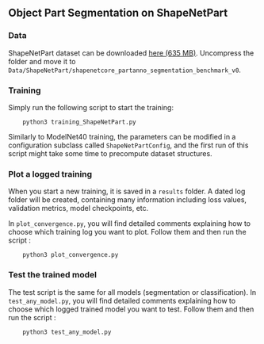 
## Object Part Segmentation on ShapeNetPart

### Data

ShapeNetPart dataset can be downloaded <a href="https://shapenet.cs.stanford.edu/ericyi/shapenetcore_partanno_segmentation_benchmark_v0.zip">here (635 MB)</a>. Uncompress the folder and move it to `Data/ShapeNetPart/shapenetcore_partanno_segmentation_benchmark_v0`.

### Training

Simply run the following script to start the training:

        python3 training_ShapeNetPart.py
        
Similarly to ModelNet40 training, the parameters can be modified in a configuration subclass called `ShapeNetPartConfig`, and the first run of this script might take some time to precompute dataset structures.
       
### Plot a logged training

When you start a new training, it is saved in a `results` folder. A dated log folder will be created, containing many information including loss values, validation metrics, model checkpoints, etc.

In `plot_convergence.py`, you will find detailed comments explaining how to choose which training log you want to plot. Follow them and then run the script :

        python3 plot_convergence.py


### Test the trained model

The test script is the same for all models (segmentation or classification). In `test_any_model.py`, you will find detailed comments explaining how to choose which logged trained model you want to test. Follow them and then run the script :

        python3 test_any_model.py
